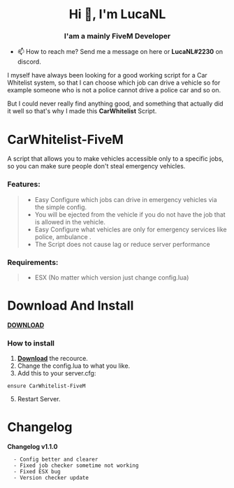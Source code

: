 <h1 align="center">Hi 👋, I'm LucaNL</h1>
<h3 align="center">I'am a mainly FiveM Developer</h3>

- 📫 How to reach me? Send me a message on here or **LucaNL#2230** on discord.

I myself have always been looking for a good working script for a Car Whitelist system, so that I can choose which job can drive a vehicle so for example someone who is not a police cannot drive a police car and so on. 

But I could never really find anything good, and something that actually did it well so that's why I made this **CarWhitelist** Script.

# CarWhitelist-FiveM

A script that allows you to make vehicles accessible only to a specific jobs, so you can make sure people don't steal emergency vehicles.

### Features:

> - Easy Configure which jobs can drive in emergency vehicles via the simple config.
> - You will be ejected from the vehicle if you do not have the job that is allowed in the vehicle.
> - Easy Configure what vehicles are only for emergency services like police, ambulance .
> - The Script does not cause lag or reduce server performance

### Requirements:

> - ESX (No matter which version just change config.lua)

# Download And Install

[**DOWNLOAD**](https://github.com/LucaNL/CarWhitelist-FiveM/archive/refs/heads/main.zip) 

### How to install
1. [**Download**](https://github.com/LucaNL/CarWhitelist-FiveM/archive/refs/heads/main.zip) the recource.
2. Change the config.lua to what you like.
4. Add this to your server.cfg:
```
ensure CarWhitelist-FiveM
```
5. Restart Server.

# Changelog

**Changelog v1.1.0**
```
  - Config better and clearer
  - Fixed job checker sometime not working
  - Fixed ESX bug
  - Version checker update
```
